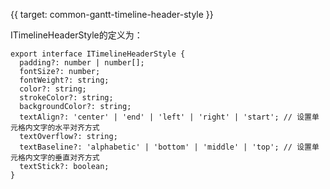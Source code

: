 {{ target: common-gantt-timeline-header-style }}

ITimelineHeaderStyle的定义为：

```
export interface ITimelineHeaderStyle {
  padding?: number | number[];
  fontSize?: number;
  fontWeight?: string;
  color?: string;
  strokeColor?: string;
  backgroundColor?: string;
  textAlign?: 'center' | 'end' | 'left' | 'right' | 'start'; // 设置单元格内文字的水平对齐方式
  textOverflow?: string;
  textBaseline?: 'alphabetic' | 'bottom' | 'middle' | 'top'; // 设置单元格内文字的垂直对齐方式
  textStick?: boolean;
}
```